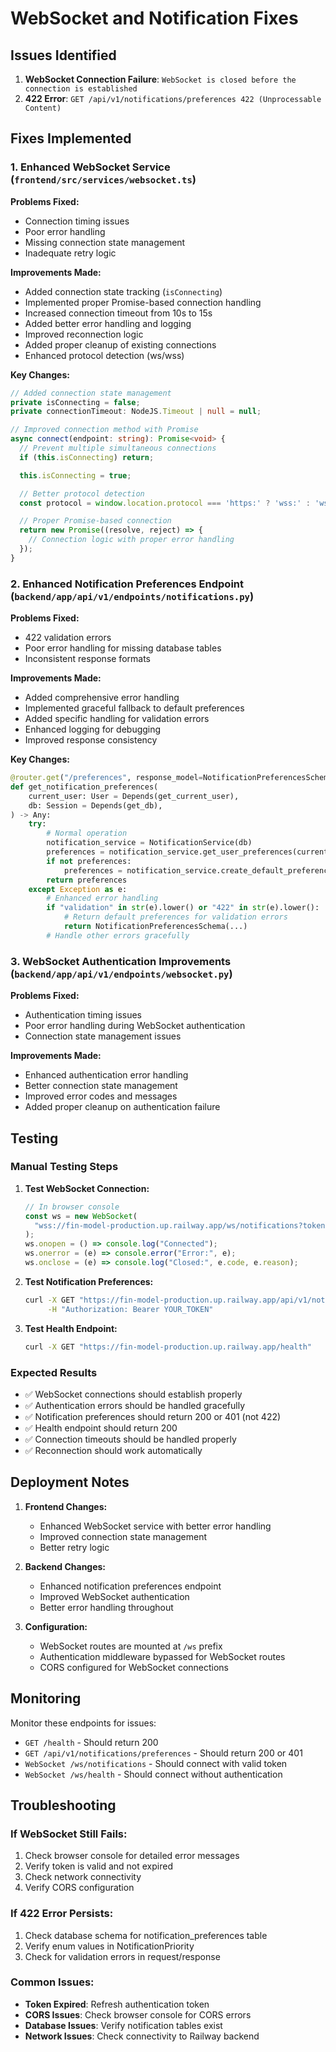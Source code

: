 # WebSocket and Notification Fixes

## Issues Identified

1. **WebSocket Connection Failure**: `WebSocket is closed before the connection is established`
2. **422 Error**: `GET /api/v1/notifications/preferences 422 (Unprocessable Content)`

## Fixes Implemented

### 1. Enhanced WebSocket Service (`frontend/src/services/websocket.ts`)

**Problems Fixed:**

- Connection timing issues
- Poor error handling
- Missing connection state management
- Inadequate retry logic

**Improvements Made:**

- Added connection state tracking (`isConnecting`)
- Implemented proper Promise-based connection handling
- Increased connection timeout from 10s to 15s
- Added better error handling and logging
- Improved reconnection logic
- Added proper cleanup of existing connections
- Enhanced protocol detection (ws/wss)

**Key Changes:**

```typescript
// Added connection state management
private isConnecting = false;
private connectionTimeout: NodeJS.Timeout | null = null;

// Improved connection method with Promise
async connect(endpoint: string): Promise<void> {
  // Prevent multiple simultaneous connections
  if (this.isConnecting) return;

  this.isConnecting = true;

  // Better protocol detection
  const protocol = window.location.protocol === 'https:' ? 'wss:' : 'ws:';

  // Proper Promise-based connection
  return new Promise((resolve, reject) => {
    // Connection logic with proper error handling
  });
}
```

### 2. Enhanced Notification Preferences Endpoint (`backend/app/api/v1/endpoints/notifications.py`)

**Problems Fixed:**

- 422 validation errors
- Poor error handling for missing database tables
- Inconsistent response formats

**Improvements Made:**

- Added comprehensive error handling
- Implemented graceful fallback to default preferences
- Added specific handling for validation errors
- Enhanced logging for debugging
- Improved response consistency

**Key Changes:**

```python
@router.get("/preferences", response_model=NotificationPreferencesSchema)
def get_notification_preferences(
    current_user: User = Depends(get_current_user),
    db: Session = Depends(get_db),
) -> Any:
    try:
        # Normal operation
        notification_service = NotificationService(db)
        preferences = notification_service.get_user_preferences(current_user.id)
        if not preferences:
            preferences = notification_service.create_default_preferences(current_user.id)
        return preferences
    except Exception as e:
        # Enhanced error handling
        if "validation" in str(e).lower() or "422" in str(e).lower():
            # Return default preferences for validation errors
            return NotificationPreferencesSchema(...)
        # Handle other errors gracefully
```

### 3. WebSocket Authentication Improvements (`backend/app/api/v1/endpoints/websocket.py`)

**Problems Fixed:**

- Authentication timing issues
- Poor error handling during WebSocket authentication
- Connection state management issues

**Improvements Made:**

- Enhanced authentication error handling
- Better connection state management
- Improved error codes and messages
- Added proper cleanup on authentication failure

## Testing

### Manual Testing Steps

1. **Test WebSocket Connection:**

   ```javascript
   // In browser console
   const ws = new WebSocket(
     "wss://fin-model-production.up.railway.app/ws/notifications?token=YOUR_TOKEN"
   );
   ws.onopen = () => console.log("Connected");
   ws.onerror = (e) => console.error("Error:", e);
   ws.onclose = (e) => console.log("Closed:", e.code, e.reason);
   ```

2. **Test Notification Preferences:**

   ```bash
   curl -X GET "https://fin-model-production.up.railway.app/api/v1/notifications/preferences" \
        -H "Authorization: Bearer YOUR_TOKEN"
   ```

3. **Test Health Endpoint:**
   ```bash
   curl -X GET "https://fin-model-production.up.railway.app/health"
   ```

### Expected Results

- ✅ WebSocket connections should establish properly
- ✅ Authentication errors should be handled gracefully
- ✅ Notification preferences should return 200 or 401 (not 422)
- ✅ Health endpoint should return 200
- ✅ Connection timeouts should be handled properly
- ✅ Reconnection should work automatically

## Deployment Notes

1. **Frontend Changes:**

   - Enhanced WebSocket service with better error handling
   - Improved connection state management
   - Better retry logic

2. **Backend Changes:**

   - Enhanced notification preferences endpoint
   - Improved WebSocket authentication
   - Better error handling throughout

3. **Configuration:**
   - WebSocket routes are mounted at `/ws` prefix
   - Authentication middleware bypassed for WebSocket routes
   - CORS configured for WebSocket connections

## Monitoring

Monitor these endpoints for issues:

- `GET /health` - Should return 200
- `GET /api/v1/notifications/preferences` - Should return 200 or 401
- `WebSocket /ws/notifications` - Should connect with valid token
- `WebSocket /ws/health` - Should connect without authentication

## Troubleshooting

### If WebSocket Still Fails:

1. Check browser console for detailed error messages
2. Verify token is valid and not expired
3. Check network connectivity
4. Verify CORS configuration

### If 422 Error Persists:

1. Check database schema for notification_preferences table
2. Verify enum values in NotificationPriority
3. Check for validation errors in request/response

### Common Issues:

- **Token Expired**: Refresh authentication token
- **CORS Issues**: Check browser console for CORS errors
- **Database Issues**: Verify notification tables exist
- **Network Issues**: Check connectivity to Railway backend
